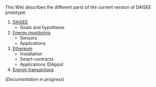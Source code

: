 This Wiki describes the different parts of the current version of DAISEE prototype.

1. [DAISEE](https://github.com/DAISEE/Prototypes/wiki/1.-DAISEE)
    * Goals and hypothesis
2. [Energy monitoring](https://github.com/DAISEE/Prototypes/wiki/2.-Energy-monitoring)
    * Sensors
    * Applications
3. [Ethereum](https://github.com/DAISEE/Prototypes/wiki/3.-Ethereum)
    * Installation
    * Smart-contracts
    * Applications (DApps)
4. [Energy transactions](https://github.com/DAISEE/Prototypes/wiki/4.-Energy-transactions)

(_Documentation in progress_)
